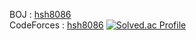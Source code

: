 BOJ : [hsh8086](https://www.acmicpc.net/user/hsh8086)
<br/>
CodeForces : [hsh8086](https://codeforces.com/profile/hsh8086)
[![Solved.ac Profile](http://mazassumnida.wtf/api/v2/generate_badge?boj=hsh8086)](https://solved.ac/hsh8086/)
